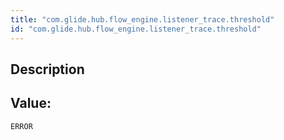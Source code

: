 ```yaml
---
title: "com.glide.hub.flow_engine.listener_trace.threshold"
id: "com.glide.hub.flow_engine.listener_trace.threshold"
---
```

## Description



## Value: 
```
ERROR
```